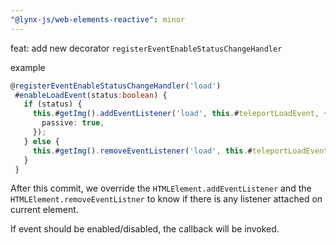 ```yaml
---
"@lynx-js/web-elements-reactive": minor
---
```


feat: add new decorator `registerEventEnableStatusChangeHandler`

example

```typescript
@registerEventEnableStatusChangeHandler('load')
 #enableLoadEvent(status:boolean) {
   if (status) {
     this.#getImg().addEventListener('load', this.#teleportLoadEvent, {
       passive: true,
     });
   } else {
     this.#getImg().removeEventListener('load', this.#teleportLoadEvent);
   }
 }
```

After this commit, we override the `HTMLElement.addEventListener` and the `HTMLElement.removeEventListner` to know if there is any listener attached on current element.

If event should be enabled/disabled, the callback will be invoked.
